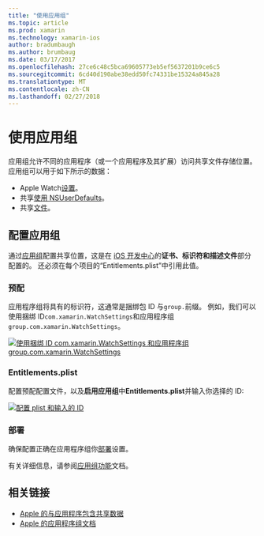 ```yaml
---
title: "使用应用组"
ms.topic: article
ms.prod: xamarin
ms.technology: xamarin-ios
author: bradumbaugh
ms.author: brumbaug
ms.date: 03/17/2017
ms.openlocfilehash: 27ce6c48c5bca69605773eb5ef5637201b9ce6c5
ms.sourcegitcommit: 6cd40d190abe38edd50fc74331be15324a845a28
ms.translationtype: MT
ms.contentlocale: zh-CN
ms.lasthandoff: 02/27/2018
---
```

# <a name="working-with-app-groups"></a>使用应用组


应用组允许不同的应用程序（或一个应用程序及其扩展）访问共享文件存储位置。 应用组可以用于如下所示的数据：

- Apple Watch[设置](~/ios/watchos/app-fundamentals/settings.md)。
- 共享[使用 NSUserDefaults](~/ios/watchos/app-fundamentals/parent-app.md#nsuserdefaults)。
- 共享[文件](~/ios/watchos/app-fundamentals/parent-app.md#files)。

## <a name="configure-an-app-group"></a>配置应用组

通过[应用组](https://developer.apple.com/library/ios/documentation/Miscellaneous/Reference/EntitlementKeyReference/Chapters/EnablingAppSandbox.html#//apple_ref/doc/uid/TP40011195-CH4-SW19)配置共享位置，这是在 [iOS 开发中心](https://developer.apple.com/devcenter/ios/)的**证书、标识符和描述文件**部分配置的。 还必须在每个项目的“Entitlements.plist”中引用此值。

### <a name="provisioning"></a>预配

应用程序组将具有的标识符，这通常是捆绑包 ID 与`group.`前缀。 例如，我们可以使用捆绑 ID`com.xamarin.WatchSettings`和应用程序组`group.com.xamarin.WatchSettings`。

[ ![](app-groups-images/app-group-sml.png "使用捆绑 ID com.xamarin.WatchSettings 和应用程序组 group.com.xamarin.WatchSettings")](app-groups-images/app-group.png)

### <a name="entitlementsplist"></a>Entitlements.plist

配置预配配置文件，以及**启用应用组**中**Entitlements.plist**并输入你选择的 ID:

[ ![](app-groups-images/entitlements-sml.png "配置 plist 和输入的 ID")](app-groups-images/entitlements.png)


### <a name="deployment"></a>部署

确保配置正确在应用程序组你[部署](~/ios/watchos/deploy-test/index.md#app-groups)设置。


有关详细信息，请参阅[应用组功能](~/ios/deploy-test/provisioning/capabilities/app-groups-capabilities.md)文档。


## <a name="related-links"></a>相关链接

- [Apple 的与应用程序包含共享数据](https://developer.apple.com/library/ios/documentation/General/Conceptual/ExtensibilityPG/ExtensionScenarios.html)
- [Apple 的应用程序组文档](https://developer.apple.com/library/ios/documentation/Miscellaneous/Reference/EntitlementKeyReference/Chapters/EnablingAppSandbox.html#//apple_ref/doc/uid/TP40011195-CH4-SW19)
